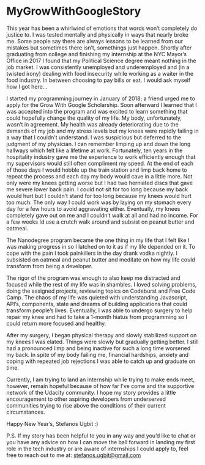 # MyGrowWithGoogleStory


This year has been a whirlwind of emotions that words won’t completely do justice to. I was tested mentally and physically in ways that nearly broke me. Some people say there are always lessons to be learned from our mistakes but sometimes there isn’t, somethings just happen. Shortly after graduating from college and finishing my internship at the NYC Mayor’s Office in 2017 I found that my Political Science degree meant nothing in the job market. I was consistently unemployed and underemployed and (in a twisted irony) dealing with food insecurity while working as a waiter in the food industry. In between choosing to pay bills or eat. I would ask myself how I got here…


I started my programming journey in January of 2018; a friend urged me to apply for the Grow With Google Scholarship. Soon afterward I learned that I was accepted into the program and was excited to learn something that could hopefully change the quality of my life. My body, unfortunately, wasn’t in agreement. My health was already deteriorating due to the demands of my job and my stress levels but my knees were rapidly failing in a way that I couldn’t understand. I was suspicious but deferred to the judgment of my physician. I can remember limping up and down the long hallways which felt like a lifetime at work. Fortunately, ten years in the hospitality industry gave me the experience to work efficiently enough that my supervisors would still often compliment my speed. At the end of each of those days I would hobble up the train station and limp back home to repeat the process and each day my body would cave in a little more. Not only were my knees getting worse but I had two herniated discs that gave me severe lower back pain. I could not sit for too long because my back would hurt but I couldn’t stand for too long because my knees would hurt too much. The only way I could work was by laying on my stomach every day for a few hours to avoid aggravating either. Eventually, my knees completely gave out on me and I couldn’t walk at all and had no income. For a few weeks Id use a crutch walk around and subsist on peanut butter and oatmeal. 


The Nanodegree program became the one thing in my life that I felt like I was making progress in so I latched on to it as if my life depended on it. To cope with the pain I took painkillers in the day drank vodka nightly. I subsisted on oatmeal and peanut butter and meditate on how my life could transform from being a developer. 


The rigor of the program was enough to also keep me distracted and focused while the rest of my life was in shambles. I loved solving problems, doing the assigned projects, reviewing topics on Codeburst and Free Code Camp. The chaos of my life was quieted with understanding Javascript, API’s, components, state and dreams of building applications that could transform people’s lives.  Eventually, I was able to undergo surgery to help repair my knee and had to take a 1-month hiatus from programming so I could return more focused and healthy. 



After my surgery, I began physical therapy and slowly stabilized support on my knees I was elated. Things were slowly but gradually getting better. I still had a pronounced limp and being inactive for such a long time worsened my back. In spite of my body failing me, financial hardships, anxiety and coping with repeated job rejections I was able to catch up and graduate on time.



Currently, I am trying to land an internship while trying to make ends meet, however, remain hopeful because of how far I’ve come and the supportive network of the Udacity community. I hope my story provides a little encouragement to other aspiring developers from underserved communities trying to rise above the conditions of their current circumstances.




Happy New Year’s, 
  Stefanos Ugbit :)



	
P.S. 
If my story has been helpful to you in any way and you’d like to chat or you have any advice on how I can move the ball forward in landing my first role in the tech industry or are aware of internships I could apply to, feel free to reach out to me at:  stefanos.ugbit@gmail.com  


